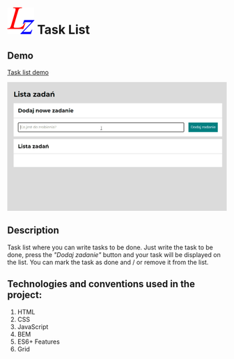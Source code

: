 # ![To do list](img/icon.png) Task List 
## Demo
[Task list demo](https://maciejurny.github.io/to_do_list/)

![To do list](img/md-animation.gif)
## Description
Task list where you can write tasks to be done. Just write the task to be done, press the *"Dodaj zadanie"* button and your task will be displayed on the list. You can mark the task as done and / or remove it from the list.
## Technologies and conventions used in the project:
1. HTML
2. CSS
3. JavaScript
4. BEM
5. ES6+ Features
6. Grid